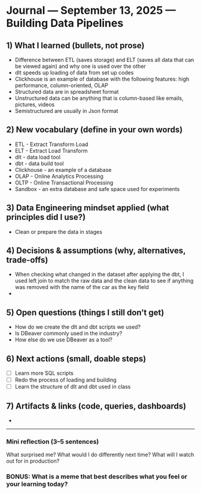 # Journal — September 13, 2025 — Building Data Pipelines

## 1) What I learned (bullets, not prose)
- Difference between ETL (saves storage) and ELT (saves all data that can be viewed again) and why one is used over the other
- dlt speeds up loading of data from set up codes
- Clickhouse is an example of database with the following features: high performance, column-oriented, OLAP
- Structured data are in spreadsheet format
- Unstructured data can be anything that is column-based like emails, pictures, videos
- Semistructured are usually in Json format

## 2) New vocabulary (define in your own words)
- ETL - Extract Transform Load
- ELT - Extract Load Transform
- dlt - data load tool
- dbt - data build tool
- Clickhouse - an example of a database
- OLAP - Online Analytics Processing
- OLTP - Online Transactional Processing
- Sandbox - an extra database and safe space used for experiments

## 3) Data Engineering mindset applied (what principles did I use?)
- Clean or prepare the data in stages

## 4) Decisions & assumptions (why, alternatives, trade-offs)
- When checking what changed in the dataset after applying the dbt, I used left join to match the raw data and the clean data to see if anything was removed with the name of the car as the key field
- 

## 5) Open questions (things I still don’t get)
- How do we create the dlt and dbt scripts we used?
- Is DBeaver commonly used in the industry?
- How else do we use DBeaver as a tool?

## 6) Next actions (small, doable steps)
- [ ]  Learn more SQL scripts
- [ ]  Redo the process of loading and building
- [ ]  Learn the structure of dlt and dbt used in class

## 7) Artifacts & links (code, queries, dashboards)
- 

---

### Mini reflection (3–5 sentences)
What surprised me? What would I do differently next time? What will I watch out for in production?

### BONUS: What is a meme that best describes what you feel or your learning today?
